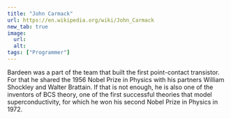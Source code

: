 ```yaml
---
title: "John Carmack"
url: https://en.wikipedia.org/wiki/John_Carmack
new_tab: true
image:
  url:
  alt:
tags: ["Programmer"]
---
```


Bardeen was a part of the team that built the first point-contact transistor. For that he shared the 1956 Nobel Prize in Physics with his partners William Shockley and Walter Brattain. If that is not enough, he is also one of the inventors of BCS theory, one of the first successful theories that model superconductivity, for which he won his second Nobel Prize in Physics in 1972.
